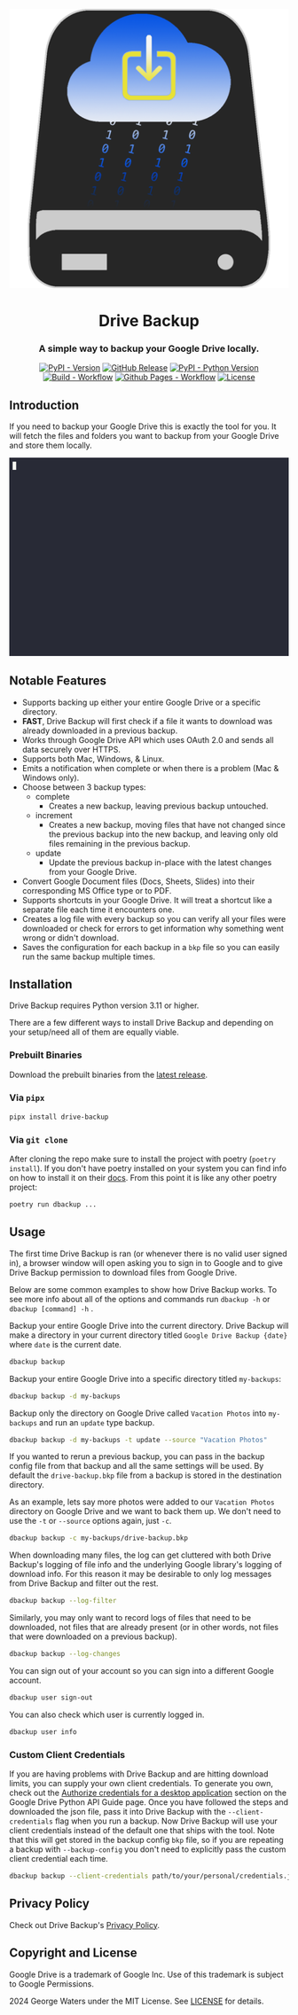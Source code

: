 <div align="center" markdown="1">

[![Drive Backup Logo](src/drive_backup/resources/drive-backup-icon.png)]()

# Drive Backup

### A simple way to backup your Google Drive locally.

[![PyPI - Version](https://img.shields.io/pypi/v/drive-backup)](https://pypi.org/project/drive-backup/)
[![GitHub Release](https://img.shields.io/github/v/release/dunkmann00/drive-backup?logo=github)](https://github.com/dunkmann00/Drive-Backup-Credentials/releases/latest)
[![PyPI - Python Version](https://img.shields.io/pypi/pyversions/drive-backup)](https://pypi.org/project/drive-backup/)
[![Build - Workflow](https://github.com/dunkmann00/Drive-Backup/actions/workflows/build.yml/badge.svg?branch=main)](https://github.com/dunkmann00/Drive-Backup/actions/workflows/build.yml)
[![Github Pages - Workflow](https://github.com/dunkmann00/Drive-Backup/actions/workflows/github_pages.yml/badge.svg?branch=main)](https://github.com/dunkmann00/Drive-Backup/actions/workflows/github_pages.yml)
[![License](https://img.shields.io/badge/License-MIT-maroon)](LICENSE.md)

</div>

## Introduction

If you need to backup your Google Drive this is exactly the tool for you. It
will fetch the files and folders you want to backup from your Google Drive and
store them locally.

<!-- asciinema-start -->
[![Drive Backup Demo](asciinema/demo/drive-backup-demo.gif)](https://asciinema.org/a/656228)
<!-- asciinema-end -->

## Notable Features

- Supports backing up either your entire Google Drive or a specific directory.
- **FAST**, Drive Backup will first check if a file it wants to download was
  already downloaded in a previous backup.
- Works through Google Drive API which uses OAuth 2.0 and sends all data
  securely over HTTPS.
- Supports both Mac, Windows, & Linux.
- Emits a notification when complete or when there is a problem (Mac & Windows
  only).
- Choose between 3 backup types:
  - complete
    - Creates a new backup, leaving previous backup untouched.
  - increment
    - Creates a new backup, moving files that have not changed since the
      previous backup into the new backup, and leaving only old files remaining
      in the previous backup.
  - update
    - Update the previous backup in-place with the latest changes from your
      Google Drive.
- Convert Google Document files (Docs, Sheets, Slides) into their corresponding
  MS Office type or to PDF.
- Supports shortcuts in your Google Drive. It will treat a shortcut like a
  separate file each time it encounters one.
- Creates a log file with every backup so you can verify all your files were
  downloaded or check for errors to get information why something went wrong or
  didn't download.
- Saves the configuration for each backup in a `bkp` file so you can easily run
  the same backup multiple times.

## Installation

Drive Backup requires Python version 3.11 or higher.

There are a few different ways to install Drive Backup and depending on your
setup/need all of them are equally viable.

### Prebuilt Binaries

Download the prebuilt binaries from the
[latest release](https://github.com/dunkmann00/Drive-Backup-Credentials/releases/latest).

### Via `pipx`

```bash
pipx install drive-backup
```

### Via `git clone`

After cloning the repo make sure to install the project with poetry
(`poetry install`). If you don't have poetry installed on your system you can
find info on how to install it on their
[docs](https://python-poetry.org/docs/#installation). From this point it is like
any other poetry project:

```bash
poetry run dbackup ...
```

## Usage

The first time Drive Backup is ran (or whenever there is no valid user signed
in), a browser window will open asking you to sign in to Google and to give
Drive Backup permission to download files from Google Drive.

Below are some common examples to show how Drive Backup works. To see more info
about all of the options and commands run `dbackup -h` or `dbackup [command] -h`
.

Backup your entire Google Drive into the current directory. Drive Backup will
make a directory in your current directory titled `Google Drive Backup {date}`
where `date` is the current date.
```bash
dbackup backup
```

Backup your entire Google Drive into a specific directory titled `my-backups`:
```bash
dbackup backup -d my-backups
```

Backup only the directory on Google Drive called `Vacation Photos` into
`my-backups` and run an `update` type backup.
```bash
dbackup backup -d my-backups -t update --source "Vacation Photos"
```

If you wanted to rerun a previous backup, you can pass in the backup config file
from that backup and all the same settings will be used. By default the
`drive-backup.bkp` file from a backup is stored in the destination directory.

As an example, lets say more photos were added to our `Vacation Photos`
directory on Google Drive and we want to back them up. We don't need to use the
`-t` or `--source` options again, just `-c`.
```bash
dbackup backup -c my-backups/drive-backup.bkp
```

When downloading many files, the log can get cluttered with both Drive Backup's
logging of file info and the underlying Google library's logging of download
info. For this reason it may be desirable to only log messages from Drive
Backup and filter out the rest.
```bash
dbackup backup --log-filter
```

Similarly, you may only want to record logs of files that need to be downloaded,
not files that are already present (or in other words, not files that were
downloaded on a previous backup).
```bash
dbackup backup --log-changes
```

You can sign out of your account so you can sign into a different Google
account.
```bash
dbackup user sign-out
```

You can also check which user is currently logged in.
```bash
dbackup user info
```

### Custom Client Credentials

If you are having problems with Drive Backup and are hitting download limits,
you can supply your own client credentials. To generate you own, check out the
[Authorize credentials for a desktop application](https://developers.google.com/drive/api/quickstart/python#authorize_credentials_for_a_desktop_application)
section on the Google Drive Python API Guide page. Once you have followed the
steps and downloaded the json file, pass it into Drive Backup with the
`--client-credentials` flag when you run a backup. Now Drive Backup will use
your client credentials instead of the default one that ships with the tool.
Note that this will get stored in the backup config `bkp` file, so if you are
repeating a backup with `--backup-config` you don't need to explicitly pass the
custom client credential each time.

```bash
dbackup backup --client-credentials path/to/your/personal/credentials.json
```

## Privacy Policy

Check out Drive Backup's [Privacy Policy](Privacy.md).

## Copyright and License

Google Drive is a trademark of Google Inc. Use of this trademark is subject to
Google Permissions.

2024 George Waters under the MIT License. See [LICENSE](LICENSE.md) for details.
